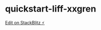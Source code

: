 # quickstart-liff-xxgren

[Edit on StackBlitz ⚡️](https://stackblitz.com/edit/quickstart-liff-xxgren)